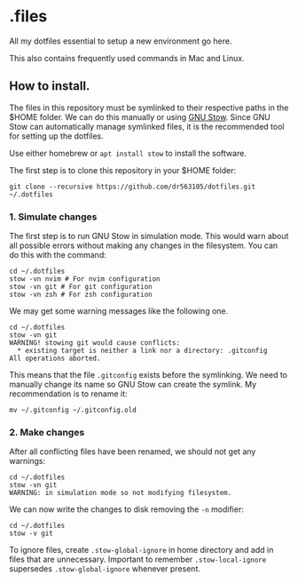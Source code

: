 # .files
All my dotfiles essential to setup a new environment go here.

This also contains frequently used commands in Mac and Linux.

## How to install.

The files in this repository must be symlinked to their respective paths in the
$HOME folder. We can do this manually or using [GNU Stow](https://www.gnu.org/software/stow/).
Since GNU Stow can automatically manage symlinked files, it is the recommended
tool for setting up the dotfiles.

Use either homebrew or `apt install stow` to install the software.

The first step is to clone this repository in your $HOME folder:

```shell
git clone --recursive https://github.com/dr563105/dotfiles.git ~/.dotfiles
``` 

### 1. Simulate changes

The first step is to run GNU Stow in simulation mode. This would warn about all
possible errors without making any changes in the filesystem. You can do this
with the command:

```shell
cd ~/.dotfiles
stow -vn nvim # For nvim configuration
stow -vn git # For git configuration
stow -vn zsh # For zsh configuration
```

We may get some warning messages like the following one.

```shell
cd ~/.dotfiles
stow -vn git
WARNING! stowing git would cause conflicts:
  * existing target is neither a link nor a directory: .gitconfig
All operations aborted.
```
  
This means that the file `.gitconfig` exists before the symlinking. We need to
manually change its name so GNU Stow can create the symlink. My recommendation is
to rename it:

`mv ~/.gitconfig ~/.gitconfig.old`

### 2. Make changes

After all conflicting files have been renamed, we should not get any warnings:

```shell
cd ~/.dotfiles
stow -vn git
WARNING: in simulation mode so not modifying filesystem.
```

We can now write the changes to disk removing the `-n` modifier:

```shell
cd ~/.dotfiles
stow -v git
```

To ignore files, create `.stow-global-ignore` in home directory and add in files that are unnecessary.
Important to remember `.stow-local-ignore` supersedes `.stow-global-ignore` whenever
present.
